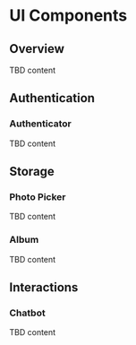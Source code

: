 ---
---

# UI Components

## Overview 

TBD content

## Authentication

### Authenticator

TBD content

## Storage 

### Photo Picker

TBD content

### Album

TBD content

## Interactions

### Chatbot

TBD content